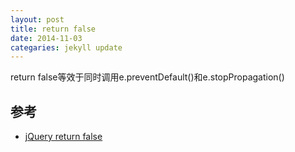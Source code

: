 ```yaml
---
layout: post
title: return false
date: 2014-11-03
categaries: jekyll update
---
```



return false等效于同时调用e.preventDefault()和e.stopPropagation()
##
##
## 参考
* [jQuery return false](http://www.berlinix.com/js/jquery-return-false.php)